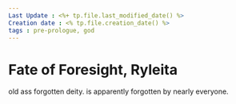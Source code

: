```yaml
---
Last Update : <%+ tp.file.last_modified_date() %>
Creation date : <% tp.file.creation_date() %>
tags : pre-prologue, god
---
```


# Fate of Foresight, Ryleita
old ass forgotten deity. is apparently forgotten by nearly everyone.